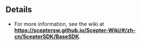 ## Details
- For more information, see the wiki at **https://sceptersw.github.io/Scepter-Wiki/#/zh-cn/ScepterSDK/BaseSDK**.

